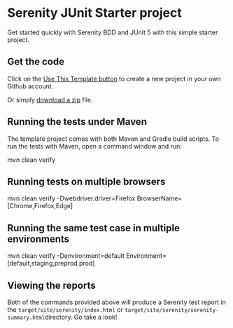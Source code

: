 # Serenity JUnit Starter project

Get started quickly with Serenity BDD and JUnit 5 with this simple starter project. 

## Get the code

Click on the [Use This Template button](https://github.com/serenity-bdd/serenity-junit-starter/generate) to create a new project in your own Github account. 

Or simply [download a zip](https://github.com/serenity-bdd/serenity-junit-starter/archive/master.zip) file.

## Running the tests under Maven

The template project comes with both Maven and Gradle build scripts. To run the tests with Maven, open a command window and run:

  mvn clean verify

## Running tests on multiple browsers 
  mvn clean verify -Dwebdriver.driver=Firefox
    BrowserName= [Chrome,Firefox,Edge]

## Running the same test case in multiple environments
  mvn clean verify -Denvironment=default
    Environment= [default,staging,preprod,prod]
## Viewing the reports

Both of the commands provided above will produce a Serenity test report in the `target/site/serenity/index.html`  or `target/site/serenity/serenity-summary.html`directory. Go take a look!

